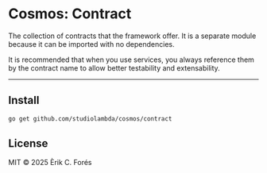 # Cosmos: Contract

The collection of contracts that the framework offer. It is a separate
module because it can be imported with no dependencies.

It is recommended that when you use services, you always reference them
by the contract name to allow better testability and extensability.

---

## Install

```bash
go get github.com/studiolambda/cosmos/contract
```

## License

MIT © 2025 Èrik C. Forés
